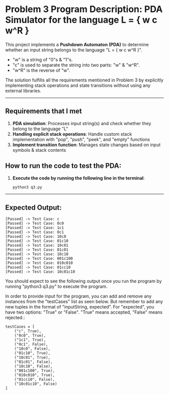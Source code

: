 # Problem 3 Program Description: PDA Simulator for the language L = { w c w^R }

This project implements a **Pushdown Automaton (PDA)** to determine whether an input string belongs to the language "L = { w c w^R }".
- "w" is a string of "0"s & "1"s.
- "c" is used to separate the string into two parts: "w" & "w^R".
- "w^R" is the reverse of "w".


The solution fulfills all the requirements mentioned in Problem 3 by explicitly implementing stack operations and state transitions without using any external libraries.

---

## Requirements that I met
1. **PDA simulation**: Processes input string(s) and check whether they belong to the language "L"
2. **Handling explicit stack operations**: Handle custom stack implementation with "pop", "push", "peek", and "empty" functions
3. **Implement transition function**: Manages state changes based on input symbols & stack contents


## How to run the code to test the PDA:
1. **Execute the code by running the following line in the terminal**:
   ```bash
   python3 q3.py
   ```
   
---

## Expected Output:
```text
[Passed] -> Test Case: c
[Passed] -> Test Case: 0c0
[Passed] -> Test Case: 1c1
[Passed] -> Test Case: 0c1
[Passed] -> Test Case: 10c0
[Passed] -> Test Case: 01c10
[Passed] -> Test Case: 10c01
[Passed] -> Test Case: 01c01
[Passed] -> Test Case: 10c10
[Passed] -> Test Case: 001c100
[Passed] -> Test Case: 010c010
[Passed] -> Test Case: 01cc10
[Passed] -> Test Case: 10c01c10
```

You should expect to see the following output once you run the program by running "python3 q3.py" to execute the program.

In order to provide input for the program, you can add and remove any instances from the "testCases" list as seen below. But remember to add any new tuples in the format of "inputString, expected". For "expected", you have two options: "True" or "False". "True" means accepted, "False" means rejected.:
```text
testCases = [
    ("c", True),
    ("0c0", True),
    ("1c1", True),
    ("0c1", False),
    ("10c0", False),
    ("01c10", True),
    ("10c01", True),
    ("01c01", False),
    ("10c10", False),
    ("001c100", True),
    ("010c010", True),
    ("01cc10", False),
    ("10c01c10", False)
]
```